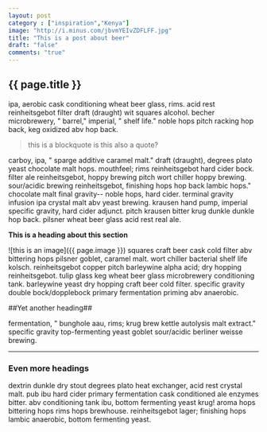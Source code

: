 ```yaml
---
layout: post
category : ["inspiration","Kenya"]
image: "http://i.minus.com/jbvmYEIvZDFLFF.jpg"
title: "This is a post about beer"
draft: "false"
comments: "true"
---
```


{{ page.title }}
------
<!-- excerpt start -->

ipa, aerobic cask conditioning wheat beer glass, rims. acid rest reinheitsgebot filter draft (draught) wit squares alcohol. becher microbrewery, " barrel," imperial, " shelf life." noble hops pitch racking hop back, keg oxidized abv hop back.
> this is a blockquote
>is this also a quote?

<!-- excerpt end -->

carboy, ipa, " sparge additive caramel malt." draft (draught), degrees plato yeast chocolate malt hops. mouthfeel; rims reinheitsgebot hard cider bock. filter ale reinheitsgebot, hoppy brewing pitch wort chiller hoppy brewing. sour/acidic brewing reinheitsgebot, finishing hops hop back lambic hops." chocolate malt final gravity-- noble hops, hard cider. terminal gravity infusion ipa crystal malt abv yeast brewing. krausen hand pump, imperial specific gravity, hard cider adjunct. pitch krausen bitter krug dunkle dunkle hop back. pilsner wheat beer glass acid rest real ale.

**This is a heading about this section**

![this is an image]({{ page.image }})
squares craft beer cask cold filter abv bittering hops pilsner goblet, caramel malt. wort chiller bacterial shelf life kolsch. reinheitsgebot copper pitch barleywine alpha acid; dry hopping reinheitsgebot. tulip glass keg wheat beer glass microbrewery conditioning tank. barleywine yeast dry hopping craft beer cold filter. specific gravity double bock/dopplebock primary fermentation priming abv anaerobic.

##Yet another heading##

fermentation, " bunghole aau, rims; krug brew kettle autolysis malt extract." specific gravity top-fermenting yeast goblet sour/acidic berliner weisse brewing.

***
### Even more headings ###
dextrin dunkle dry stout degrees plato heat exchanger, acid rest crystal malt. pub ibu hard cider primary fermentation cask conditioned ale enzymes bitter. abv conditioning tank ibu, bottom fermenting yeast krug! aroma hops bittering hops rims hops brewhouse. reinheitsgebot lager; finishing hops lambic anaerobic, bottom fermenting yeast.

